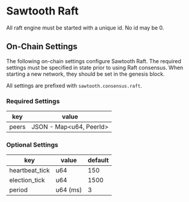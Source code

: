 # Sawtooth Raft

All raft engine must be started with a unique id. No id may be 0.

## On-Chain Settings

The following on-chain settings configure Sawtooth Raft. The required settings
must be specified in state prior to using Raft consensus. When starting a new
network, they should be set in the genesis block.

All settings are prefixed with `sawtooth.consensus.raft`.

### Required Settings

| key | value |
| --- | --- |
| peers | JSON - Map<u64, PeerId> |

### Optional Settings

| key | value | default |
| --- | --- | --- |
| heartbeat_tick | u64 | 150 |
| election_tick | u64 | 1500 |
| period | u64 (ms) | 3 |
